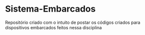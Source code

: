 # Sistema-Embarcados

Repositório criado com o intuito de postar os códigos criados para dispositivos embarcados feitos nessa disciplina
